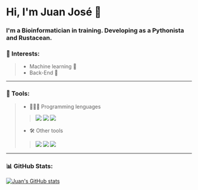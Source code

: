 # Hi, I'm Juan José 👋

### I'm a Bioinformatician in training. Developing as a Pythonista and Rustacean.

### 🧐 Interests:
> + Machine learning 🤖
> + Back-End 💾
----
### 🧰 Tools:
> + 🧑🏻‍💻 Programming lenguages
>> ![](https://img.shields.io/badge/Code-Python-yellow?style=plastic&logo=Python&logoColor=yellow&labelColor=black)
![](https://img.shields.io/badge/Code-Rust-orange?style=plastic&logo=Rust&logoColor=orange&labelColor=black)
![](https://img.shields.io/badge/Code-R-blue?style=plastic&logo=R&logoColor=blue&labelColor=black)
> + 🛠️ Other tools
>> ![](https://img.shields.io/badge/Tool-Bash-white?style=plastic&logo=Linux&labelColor=black)
 ![](https://img.shields.io/badge/Tool-Docker-blue?style=plastic&logo=Docker&labelColor=black)
 ![](https://img.shields.io/badge/Code-HTML-red?style=plastic&logo=HTML5&labelColor=black)
----
### 📊 GitHub Stats:

[![Juan's GitHub stats](https://github-readme-stats.vercel.app/api/top-langs/?username=juanjo255&layout=compact)](https://github.com/juanjo255/github-readme-stats)




